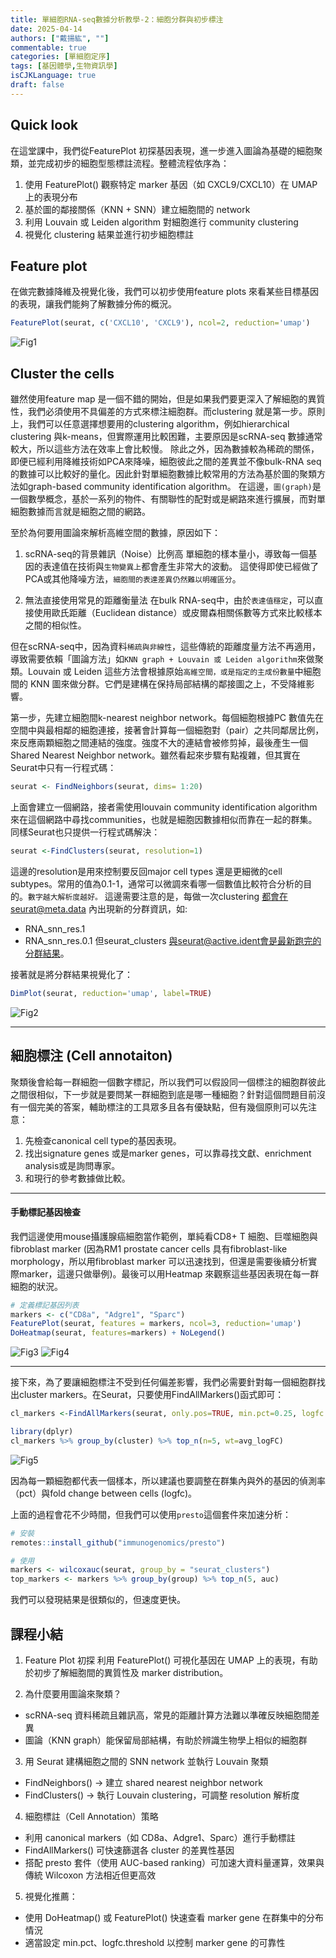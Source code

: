 ```yaml
---
title: 單細胞RNA-seq數據分析教學-2：細胞分群與初步標注
date: 2025-04-14
authors: ["戴揚紘", ""]
commentable: true
categories: [單細胞定序]
tags: [基因體學,生物資訊學]
isCJKLanguage: true
draft: false
---
```

<!--more-->
## Quick look
在這堂課中，我們從FeaturePlot 初探基因表現，進一步進入圖論為基礎的細胞聚類，並完成初步的細胞型態標註流程。整體流程依序為：

1. 使用 FeaturePlot() 觀察特定 marker 基因（如 CXCL9/CXCL10）在 UMAP 上的表現分布
2. 基於圖的鄰接關係（KNN + SNN）建立細胞間的 network
3. 利用 Louvain 或 Leiden algorithm 對細胞進行 community clustering
4. 視覺化 clustering 結果並進行初步細胞標註

## Feature plot
在做完數據降維及視覺化後，我們可以初步使用feature plots 來看某些目標基因的表現，讓我們能夠了解數據分佈的概況。
```r
FeaturePlot(seurat, c('CXCL10', 'CXCL9'), ncol=2, reduction='umap')
```
![Fig1](Fig1.png '圖一 基因表現分布視覺化')
## Cluster the cells
雖然使用feature map 是一個不錯的開始，但是如果我們要更深入了解細胞的異質性，我們必須使用不具偏差的方式來標注細胞群。而clustering 就是第一步。原則上，我們可以任意選擇想要用的clustering algorithm，例如hierarchical clustering 與k-means，但實際運用比較困難，主要原因是scRNA-seq 數據通常較大，所以這些方法在效率上會比較慢。
除此之外，因為數據較為稀疏的關係，即便已經利用降維技術如PCA來降噪，細胞彼此之間的差異並不像bulk-RNA seq的數據可以比較好的量化。因此針對單細胞數據比較常用的方法為基於圖的聚類方法如graph-based community identification algorithm。
在這邊，`圖(graph)`是一個數學概念，基於一系列的物件、有關聯性的配對或是網路來進行擴展，而對單細胞數據而言就是細胞之間的網路。

至於為何要用圖論來解析高維空間的數據，原因如下：
1. scRNA-seq的背景雜訊（Noise）比例高
單細胞的樣本量小，導致每一個基因的表達值在技術與`生物變異上`都會產生非常大的波動。
這使得即使已經做了PCA或其他降噪方法，`細胞間的表達差異仍然難以明確區分`。

2. 無法直接使用常見的距離衡量法
在bulk RNA-seq中，由於`表達值穩定`，可以直接使用歐氏距離（Euclidean distance）或皮爾森相關係數等方式來比較樣本之間的相似性。

但在scRNA-seq中，因為資料`稀疏與非線性`，這些傳統的距離度量方法不再適用，導致需要依賴「圖論方法」如`KNN graph + Louvain 或 Leiden algorithm`來做聚類。Louvain 或 Leiden 這些方法會根據原始`高維空間，或是指定的主成份數量`中細胞間的 KNN 圖來做分群。它們是建構在保持局部結構的鄰接圖之上，不受降維影響。

第一步，先建立細胞間k-nearest neighbor network。每個細胞根據PC 數值先在空間中與最相鄰的細胞連接，接著會計算每一個細胞對（pair）之共同鄰居比例，來反應兩顆細胞之間連結的強度。強度不大的連結會被修剪掉，最後產生一個Shared Nearest Neighbor network。雖然看起來步驟有點複雜，但其實在Seurat中只有一行程式碼：
```r
seurat <- FindNeighbors(seurat, dims= 1:20)
```
上面會建立一個網路，接者需使用louvain community identification algorithm 來在這個網路中尋找communities，也就是細胞因數據相似而靠在一起的群集。同樣Seurat也只提供一行程式碼解決：
```r
seurat <-FindClusters(seurat, resolution=1)
```
這邊的resolution是用來控制要反回major cell types 還是更細微的cell subtypes。常用的值為0.1-1，通常可以微調來看哪一個數值比較符合分析的目的。`數字越大解析度越好。`
這邊需要注意的是，每做一次clustering 都會在seurat@meta.data 內出現新的分群資訊，如:
- RNA_snn_res.1
- RNA_snn_res.0.1
但seurat_clusters 與seurat@active.ident會是最新跑完的分群結果。

接著就是將分群結果視覺化了：
```r
DimPlot(seurat, reduction='umap', label=TRUE)
```
![Fig2](Fig2.png '圖二 分群結果視覺化')

---

## 細胞標注 (Cell annotaiton)
聚類後會給每一群細胞一個數字標記，所以我們可以假設同一個標注的細胞群彼此之間很相似，下一步就是要問某一群細胞到底是哪一種細胞？針對這個問題目前沒有一個完美的答案，輔助標注的工具眾多且各有優缺點，但有幾個原則可以先注意：
1. 先檢查canonical cell type的基因表現。
2. 找出signature genes 或是marker genes，可以靠尋找文獻、enrichment analysis或是詢問專家。
3. 和現行的參考數據做比較。

---
#### 手動標記基因檢查
我們這邊使用mouse攝護腺癌細胞當作範例，單純看CD8+ T 細胞、巨噬細胞與fibroblast marker (因為RM1 prostate cancer cells 具有fibroblast-like morphology，所以用fibroblast marker 可以迅速找到，但還是需要後續分析實際marker，這邊只做舉例)。最後可以用Heatmap 來觀察這些基因表現在每一群細胞的狀況。
```r
# 定義標記基因列表
markers <- c("CD8a", "Adgre1", "Sparc")
FeaturePlot(seurat, features = markers, ncol=3, reduction='umap')
DoHeatmap(seurat, features=markers) + NoLegend()
```
![Fig3](Fig3.png '圖三')
![Fig4](Fig4.png '圖四')

---
接下來，為了要讓細胞標注不受到任何偏差影響，我們必需要針對每一個細胞群找出cluster markers。在Seurat，只要使用FindAllMarkers()函式即可：
```r
cl_markers <-FindAllMarkers(seurat, only.pos=TRUE, min.pct=0.25, logfc.threshold=log(1.2))

library(dplyr)
cl_markers %>% group_by(cluster) %>% top_n(n=5, wt=avg_logFC)
```
![Fig5](Fig5.png '圖五')

因為每一顆細胞都代表一個樣本，所以建議也要調整在群集內與外的基因的偵測率（pct）與fold change between cells (logfc)。

上面的過程會花不少時間，但我們可以使用`presto`這個套件來加速分析：
```r
# 安裝
remotes::install_github("immunogenomics/presto")

# 使用
markers <- wilcoxauc(seurat, group_by = "seurat_clusters")
top_markers <- markers %>% group_by(group) %>% top_n(5, auc)
```
我們可以發現結果是很類似的，但速度更快。


## 課程小結
1. Feature Plot 初探
利用 FeaturePlot() 可視化基因在 UMAP 上的表現，有助於初步了解細胞間的異質性及 marker distribution。

2. 為什麼要用圖論來聚類？
- scRNA-seq 資料稀疏且雜訊高，常見的距離計算方法難以準確反映細胞間差異
- 圖論（KNN graph）能保留局部結構，有助於辨識生物學上相似的細胞群

3. 用 Seurat 建構細胞之間的 SNN network 並執行 Louvain 聚類
- FindNeighbors() → 建立 shared nearest neighbor network
- FindClusters() → 執行 Louvain clustering，可調整 resolution 解析度

4. 細胞標註（Cell Annotation）策略
- 利用 canonical markers（如 CD8a、Adgre1、Sparc）進行手動標註
- FindAllMarkers() 可快速篩選各 cluster 的差異性基因
- 搭配 presto 套件（使用 AUC-based ranking）可加速大資料量運算，效果與傳統 Wilcoxon 方法相近但更高效

5. 視覺化推薦：
- 使用 DoHeatmap() 或 FeaturePlot() 快速查看 marker gene 在群集中的分布情況
- 適當設定 min.pct、logfc.threshold 以控制 marker gene 的可靠性





